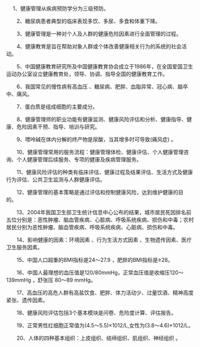 　   
　  1、健康管理从疾病预防学分为三级预防。

　　2、糖尿病患者典型的临床表现多饮、多尿、多食和体重下降。

　　3、健康管理是一种对个人及人群的健康危险因素进行全面管理的过程。

　　4、健康教育是旨在帮助对象人群或个体改善健康相关行为的系统的社会活动。

　　5、中国健康教育研究所及中国健康教育协会成立于1986年，在全国爱国卫生运动办公室设立健康教育处，领导、协调、指导全国的健康教育工作。

　　6、我国常见的慢性病有高血压 、糖尿病、肥胖、血脂异常、冠心病、脑卒中、痛风。

　　7、蛋白质是组成细胞的主要成分。

　　8、健康管理师的职业功能有健康监测、健康风险评估和分析、健康指导、健康、危险因素干预、指导、培训与研究。

　　9、嘌呤碱在体内分解的终产物是尿酸，当其增多时可导致(痛风症) 。

　　10、健康管理常用的服务流程：健康管理体检、健康评估、个人健康管理咨询、个人健康管理后续服务、专项的健康及疾病管理服务。

　　11、健康风险评估的种类有临床评估、健康过程及结果评估、生活方式及健康行为评估、公共卫生监测与人群健康评估。

　　12、健康管理的基本策略是通过评估和控制健康风险，达到维护健康的目的。

　　13、2004年我国卫生部卫生统计信息中心公布的结果，城市居民死因排名前五位分别是：恶性肿瘤、脑血管疾病、心脏病、呼吸系统疾病、损伤和中毒；农村居民分别为恶性肿瘤、脑血管疾病、呼吸系统疾病、心脏病、损伤和中毒。

　　14、影响健康的因素：环境因素 、行为生活方式因素 、生物遗传因素、医疗卫生服务因素。

　　15、中国人口超重的BMI指标是24～27.9 ，肥胖的BMI指标是≥28。

　　16、中国人最理想的血压值是120/80mmHg，正常血压值是收缩压120～139mmHg ，舒张压 80～89 mmHg。

　　17、高血压的高危人群有高盐饮食、肥胖、体力活动少、过量饮酒、精神高度紧张、遗传因素。

　　18、健康风险评估包括3个基本模块是问卷、危险度计算、评估报告。

　　19、正常男性红细胞正常值为(4.5～5.5)×1012/L,女性为(3.8～4.6)×1012/L。

　　20、人体的四种基本组织：上皮组织、结缔组织、肌组织、神经组织 。